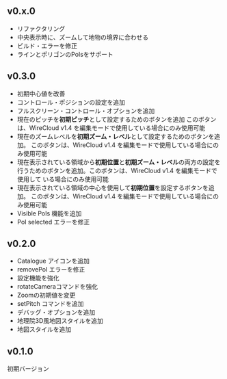 ## v0.x.0

- リファクタリング
- 中央表示時に、ズームして地物の境界に合わせる
- ビルド・エラーを修正
- ラインとポリゴンのPoIsをサポート

## v0.3.0

-  初期中心値を改善
- コントロール・ポジションの設定を追加
- フルスクリーン・コントロール・オプションを追加
- 現在のピッチを**初期ピッチ**として設定するためのボタンを追加
  このボタンは、WireCloud v1.4 を編集モードで使用している場合にのみ使用可能
- 現在のズームレベルを**初期ズーム・レベル**として設定するためのボタンを追加。
  このボタンは、WireCloud v1.4 を編集モードで使用している場合にのみ使用可能
- 現在表示されている領域から**初期位置**と**初期ズーム・レベル**の両方の設定を
  行うためのボタンを追加。このボタンは、WireCloud v1.4 を編集モードで使用して
  いる場合にのみ使用可能
- 現在表示されている領域の中心を使用して**初期位置**を設定するボタンを追加。
  このボタンは、WireCloud v1.4 を編集モードで使用している場合にのみ使用可能
- Visible PoIs 機能を追加
- PoI selected エラーを修正

## v0.2.0

- Catalogue アイコンを追加
- removePoI エラーを修正
- 設定機能を強化
- rotateCameraコマンドを強化
- Zoomの初期値を変更
- setPitch コマンドを追加
- デバッグ・オプションを追加
- 地理院3D風地図スタイルを追加
- 地図スタイルを追加

## v0.1.0

初期バージョン
